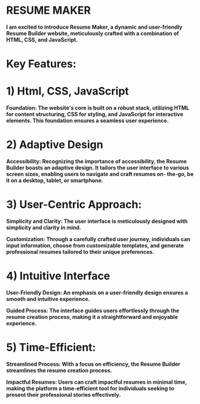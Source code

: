 # RESUME MAKER

__I am excited to introduce Resume Maker, a dynamic and user-friendly Resume Builder website, meticulously crafted with a combination of HTML, CSS, and JavaScript.__

# Key Features:

# 1) Html, CSS, JavaScript
   __Foundation: The website's core is built on a robust stack, utilizing HTML for content structuring, CSS for styling, and JavaScript for interactive elements. This foundation ensures a seamless user experience.__

# 2) Adaptive Design
   __Accessibility: Recognizing the importance of accessibility, the Resume Builder boasts an adaptive design. It tailors the user interface to various screen sizes, enabling users to navigate and craft resumes on- 
   the-go, be it on a desktop, tablet, or smartphone.__
# 3)  User-Centric Approach:
__Simplicity and Clarity: The user interface is meticulously designed with simplicity and clarity in mind.__

__Customization: Through a carefully crafted user journey, individuals can input information, choose from customizable templates, and generate professional resumes tailored to their unique preferences.__

# 4) Intuitive Interface
   __User-Friendly Design: An emphasis on a user-friendly design ensures a smooth and intuitive experience.__
   
   __Guided Process: The interface guides users effortlessly through the resume creation process, making it a straightforward and enjoyable experience.__

# 5) Time-Efficient:

__Streamlined Process: With a focus on efficiency, the Resume Builder streamlines the resume creation process.__

__Impactful Resumes: Users can craft impactful resumes in minimal time, making the platform a time-efficient tool for individuals seeking to present their professional stories effectively.__
